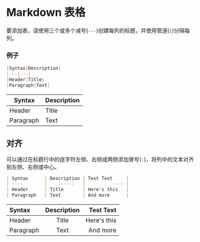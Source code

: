 # Markdown 表格
要添加表，请使用三个或多个减号(`---`)创建每列的标题，并使用管道(`|`)分隔每列。
### 例子
```Markdown
|Syntax|Description|
|---|---|
|Header|Title|
|Paragraph|Text|
```
|Syntax| Description|
|---|---|
|Header| Title|
|Paragraph| Text|
## 对齐
可以通过在标题行中的连字符左侧、右侧或两侧添加冒号(`:`)，将列中的文本对齐到左侧、右侧或中心。
```Markdown
| Syntax      | Description | Test Text     |
| :---        |    :----:   |          ---: |
| Header      | Title       | Here's this   |
| Paragraph   | Text        | And more      |
```
| Syntax      | Description | Test Text     |
| :---        |    :----:   |          ---: |
| Header      | Title       | Here's this   |
| Paragraph   | Text        | And more      |